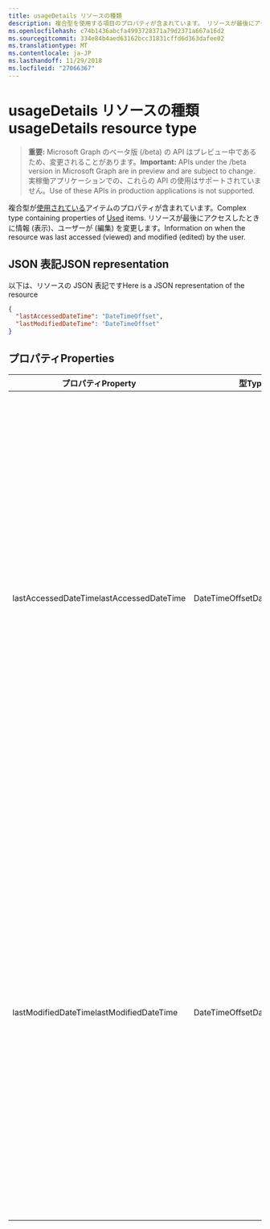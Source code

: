 ```yaml
---
title: usageDetails リソースの種類
description: 複合型を使用する項目のプロパティが含まれています。 リソースが最後にアクセスしたときに情報 (表示)、ユーザーが (編集) を変更します。
ms.openlocfilehash: c74b1436abcfa4993728371a79d2371a667a16d2
ms.sourcegitcommit: 334e84b4aed63162bcc31831cffd6d363dafee02
ms.translationtype: MT
ms.contentlocale: ja-JP
ms.lasthandoff: 11/29/2018
ms.locfileid: "27066367"
---
```

# <a name="usagedetails-resource-type"></a><span data-ttu-id="52b93-104">usageDetails リソースの種類</span><span class="sxs-lookup"><span data-stu-id="52b93-104">usageDetails resource type</span></span>

> <span data-ttu-id="52b93-105">**重要:** Microsoft Graph のベータ版 (/beta) の API はプレビュー中であるため、変更されることがあります。</span><span class="sxs-lookup"><span data-stu-id="52b93-105">**Important:** APIs under the /beta version in Microsoft Graph are in preview and are subject to change.</span></span> <span data-ttu-id="52b93-106">実稼働アプリケーションでの、これらの API の使用はサポートされていません。</span><span class="sxs-lookup"><span data-stu-id="52b93-106">Use of these APIs in production applications is not supported.</span></span>

<span data-ttu-id="52b93-107">複合型が[使用されている](insights-used.md)アイテムのプロパティが含まれています。</span><span class="sxs-lookup"><span data-stu-id="52b93-107">Complex type containing properties of [Used](insights-used.md) items.</span></span> <span data-ttu-id="52b93-108">リソースが最後にアクセスしたときに情報 (表示)、ユーザーが (編集) を変更します。</span><span class="sxs-lookup"><span data-stu-id="52b93-108">Information on when the resource was last accessed (viewed) and modified (edited) by the user.</span></span>

## <a name="json-representation"></a><span data-ttu-id="52b93-109">JSON 表記</span><span class="sxs-lookup"><span data-stu-id="52b93-109">JSON representation</span></span>

<span data-ttu-id="52b93-110">以下は、リソースの JSON 表記です</span><span class="sxs-lookup"><span data-stu-id="52b93-110">Here is a JSON representation of the resource</span></span>

```json
{
  "lastAccessedDateTime": "DateTimeOffset",
  "lastModifiedDateTime": "DateTimeOffset"
}
```

## <a name="properties"></a><span data-ttu-id="52b93-111">プロパティ</span><span class="sxs-lookup"><span data-stu-id="52b93-111">Properties</span></span>

| <span data-ttu-id="52b93-112">プロパティ</span><span class="sxs-lookup"><span data-stu-id="52b93-112">Property</span></span>              | <span data-ttu-id="52b93-113">型</span><span class="sxs-lookup"><span data-stu-id="52b93-113">Type</span></span>          | <span data-ttu-id="52b93-114">説明</span><span class="sxs-lookup"><span data-stu-id="52b93-114">Description</span></span>  |
| -------------         |---------------| -------------|
| <span data-ttu-id="52b93-115">lastAccessedDateTime</span><span class="sxs-lookup"><span data-stu-id="52b93-115">lastAccessedDateTime</span></span>                  | <span data-ttu-id="52b93-116">DateTimeOffset</span><span class="sxs-lookup"><span data-stu-id="52b93-116">DateTimeOffset</span></span>        | <span data-ttu-id="52b93-117">日付と時刻、リソースは、ユーザーが最後にアクセスしました。</span><span class="sxs-lookup"><span data-stu-id="52b93-117">The date and time the resource was last accessed by the user.</span></span> <span data-ttu-id="52b93-118">Timestamp は、ISO 8601 形式を使用した日付と時刻の情報を表し、必ず UTC 時間です。</span><span class="sxs-lookup"><span data-stu-id="52b93-118">The timestamp represents date and time information using ISO 8601 format and is always in UTC time.</span></span> <span data-ttu-id="52b93-119">たとえば、2014 年 1 月 1 日午前 0 時 (UTC) は、次のようになります。`2014-01-01T00:00:00Z`</span><span class="sxs-lookup"><span data-stu-id="52b93-119">For example, midnight UTC on Jan 1, 2014 would look like this: `2014-01-01T00:00:00Z`.</span></span> <span data-ttu-id="52b93-120">読み取り専用です。</span><span class="sxs-lookup"><span data-stu-id="52b93-120">Read-only.</span></span>                      |
| <span data-ttu-id="52b93-121">lastModifiedDateTime</span><span class="sxs-lookup"><span data-stu-id="52b93-121">lastModifiedDateTime</span></span>              | <span data-ttu-id="52b93-122">DateTimeOffset</span><span class="sxs-lookup"><span data-stu-id="52b93-122">DateTimeOffset</span></span>        | <span data-ttu-id="52b93-123">日付と時刻、ユーザーによってリソースが最後に修正されました。</span><span class="sxs-lookup"><span data-stu-id="52b93-123">The date and time the resource was last modified by the user.</span></span> <span data-ttu-id="52b93-124">Timestamp は、ISO 8601 形式を使用した日付と時刻の情報を表し、必ず UTC 時間です。</span><span class="sxs-lookup"><span data-stu-id="52b93-124">The timestamp represents date and time information using ISO 8601 format and is always in UTC time.</span></span> <span data-ttu-id="52b93-125">たとえば、2014 年 1 月 1 日午前 0 時 (UTC) は、次のようになります。`2014-01-01T00:00:00Z`</span><span class="sxs-lookup"><span data-stu-id="52b93-125">For example, midnight UTC on Jan 1, 2014 would look like this: `2014-01-01T00:00:00Z`.</span></span> <span data-ttu-id="52b93-126">読み取り専用です。</span><span class="sxs-lookup"><span data-stu-id="52b93-126">Read-only.</span></span>       |
